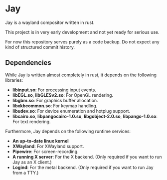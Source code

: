 # Jay

Jay is a wayland compositor written in rust.

This project is in very early development and not yet ready for serious use.

For now this repository serves purely as a code backup.
Do not expect any kind of structured commit history.

## Dependencies

While Jay is written almost completely in rust, it depends on the following libraries:

* **libinput.so**: For processing input events.
* **libEGL.so**, **libGLESv2.so**: For OpenGL rendering.
* **libgbm.so**: For graphics buffer allocation.
* **libxkbcommon.so**: For keymap handling.
* **libudev.so**: For device enumeration and hotplug support.
* **libcairo.so**, **libpangocairo-1.0.so**, **libgobject-2.0.so**, **libpango-1.0.so**: For text rendering.

Furthermore, Jay depends on the following runtime services:

* **An up-to-date linux kernel**
* **XWayland**: For XWayland support.
* **Pipewire**: For screen-recording.
* **A running X server**: For the X backend. (Only required if you want to run Jay as an X client.)
* **Logind**: For the metal backend. (Only required if you want to run Jay from a TTY.)
